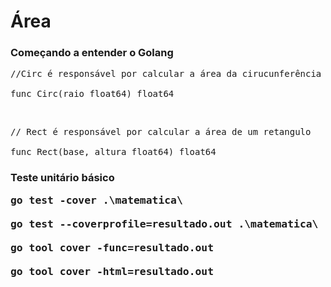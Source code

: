 # Área

### Começando a entender o Golang
 
<pre>//Circ é responsável por calcular a área da cirucunferência </br>
func Circ(raio float64) float64
</pre><br>


<pre>// Rect é responsável por calcular a área de um retangulo </br>
func Rect(base, altura float64) float64
</pre>

 
<h3>Teste unitário básico

<pre>
go test -cover .\matematica\
 
go test --coverprofile=resultado.out .\matematica\

go tool cover -func=resultado.out
 
go tool cover -html=resultado.out
</pre> 
